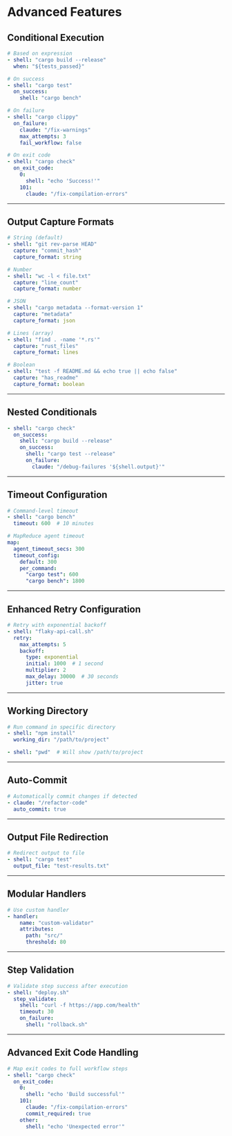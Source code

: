 # Advanced Features

## Conditional Execution

```yaml
# Based on expression
- shell: "cargo build --release"
  when: "${tests_passed}"

# On success
- shell: "cargo test"
  on_success:
    shell: "cargo bench"

# On failure
- shell: "cargo clippy"
  on_failure:
    claude: "/fix-warnings"
    max_attempts: 3
    fail_workflow: false

# On exit code
- shell: "cargo check"
  on_exit_code:
    0:
      shell: "echo 'Success!'"
    101:
      claude: "/fix-compilation-errors"
```

---

## Output Capture Formats

```yaml
# String (default)
- shell: "git rev-parse HEAD"
  capture: "commit_hash"
  capture_format: string

# Number
- shell: "wc -l < file.txt"
  capture: "line_count"
  capture_format: number

# JSON
- shell: "cargo metadata --format-version 1"
  capture: "metadata"
  capture_format: json

# Lines (array)
- shell: "find . -name '*.rs'"
  capture: "rust_files"
  capture_format: lines

# Boolean
- shell: "test -f README.md && echo true || echo false"
  capture: "has_readme"
  capture_format: boolean
```

---

## Nested Conditionals

```yaml
- shell: "cargo check"
  on_success:
    shell: "cargo build --release"
    on_success:
      shell: "cargo test --release"
      on_failure:
        claude: "/debug-failures '${shell.output}'"
```

---

## Timeout Configuration

```yaml
# Command-level timeout
- shell: "cargo bench"
  timeout: 600  # 10 minutes

# MapReduce agent timeout
map:
  agent_timeout_secs: 300
  timeout_config:
    default: 300
    per_command:
      "cargo test": 600
      "cargo bench": 1800
```

---

## Enhanced Retry Configuration

```yaml
# Retry with exponential backoff
- shell: "flaky-api-call.sh"
  retry:
    max_attempts: 5
    backoff:
      type: exponential
      initial: 1000  # 1 second
      multiplier: 2
      max_delay: 30000  # 30 seconds
      jitter: true
```

---

## Working Directory

```yaml
# Run command in specific directory
- shell: "npm install"
  working_dir: "/path/to/project"

- shell: "pwd"  # Will show /path/to/project
```

---

## Auto-Commit

```yaml
# Automatically commit changes if detected
- claude: "/refactor-code"
  auto_commit: true
```

---

## Output File Redirection

```yaml
# Redirect output to file
- shell: "cargo test"
  output_file: "test-results.txt"
```

---

## Modular Handlers

```yaml
# Use custom handler
- handler:
    name: "custom-validator"
    attributes:
      path: "src/"
      threshold: 80
```

---

## Step Validation

```yaml
# Validate step success after execution
- shell: "deploy.sh"
  step_validate:
    shell: "curl -f https://app.com/health"
    timeout: 30
    on_failure:
      shell: "rollback.sh"
```

---

## Advanced Exit Code Handling

```yaml
# Map exit codes to full workflow steps
- shell: "cargo check"
  on_exit_code:
    0:
      shell: "echo 'Build successful'"
    101:
      claude: "/fix-compilation-errors"
      commit_required: true
    other:
      shell: "echo 'Unexpected error'"
```
